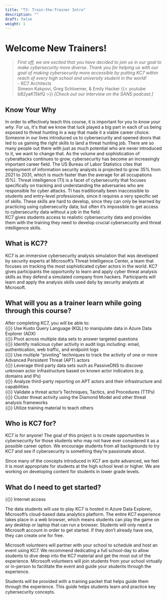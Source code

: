 ```yaml
---
title: "T3: Train-the-Trainer Intro"
description: ""
draft: false
weight: 1
---
```

# Welcome New Trainers!   
 
>*First off, we are excited that you have decided to join us in our goal to make cybersecurity more diverse. Thank you for helping us with our goal of making cybersecurity more accessible by putting KC7 within reach of every high school and university student in the world!*           
            - KC7 Architects         
            Simeon Kakpovi, Greg Schloemer, & Emily Hacker
{{< youtube b82yaK15kfQ >}}
*[Check out our interview on the SANS podcast.]*
## Know Your Why

In order to effectively teach this course, it is important for you to *know your why*. For us, it's that we know that luck played a big part in each of us being exposed to threat hunting in a way that made it a viable career choice. Someone in our lives introduced us to cybersecurity and opened doors that led to us gaining the right skills to land a threat hunting job. There are so many people out there with just as much potential who are never introduced to it, we want to change that.
As the volume and sophistication of cyberattacks continues to grow, cybersecurity has become an increasingly important career field. The US Bureau of Labor Statistics cites that employment of information security analysts is projected to grow 35% from 2021 to 2031, which is much faster than the average for all occupations (5%). 
Threat intelligence (TI) is a facet of cybersecurity that focuses specifically on tracking and understanding the adversaries who are responsible for cyber attacks. TI has traditionally been inaccessible to students and entry-level professionals, since it requires a very specific set of skills. These skills are hard to develop, since they can only be learned by practicing using cybersecurity data; but often it’s impossible to get access to cybersecurity data without a job in the field.  
KC7 gives students access to realistic cybersecurity data and provides them with the training they need to develop crucial cybersecurity and threat intelligence skills.  

## What is KC7?
KC7 is an immersive cybersecurity analysis simulation that was developed by security experts at Microsoft’s Threat Intelligence Center, a team that focuses on tracking the most sophisticated cyber actors in the world. KC7 gives participants the opportunity to learn and apply cyber threat analysis skills as they defend a simulated company from hackers. Participants will learn and apply the analysis skills used daily by security analysts at Microsoft. 

## What will you as a trainer learn while going through this course? 
After completing KC7, you will be able to:    
{{<icon name="ok" size="large">}} Use Kusto Query Language (KQL) to manipulate data in Azure Data Explorer (ADX)    
{{<icon name="ok" size="large">}} Pivot across multiple data sets to answer targeted questions     
{{<icon name="ok" size="large">}} Identify malicious cyber activity in audit logs including: email, authentication, web traffic, and endpoint logs     
{{<icon name="ok" size="large">}} Use multiple “pivoting” techniques to track the activity of one or more Advanced Persistent Threat (APT) actors     
{{<icon name="ok" size="large">}} Leverage third party data sets such as PassiveDNS to discover unknown actor infrastructure based on known actor indicators (e.g. domains and IPs)     
{{<icon name="ok" size="large">}} Analyze third-party reporting on APT actors and their infrastructure and capabilities     
{{<icon name="ok" size="large">}} Validate a threat actor’s Techniques, Tactics, and Procedures (TTPs)     
{{<icon name="ok" size="large">}} Cluster threat activity using the Diamond Model and other threat analysis frameworks    
{{<icon name="ok" size="large">}} Utilize training material to teach others    

## Who is KC7 for? 
KC7 is for anyone! The goal of this project is to create opportunities in cybersecurity for those students who may not have ever considered it as a possible career option. We encourage students from all backgrounds to try KC7 and see if cybersecurity is something they’re passionate about. 

Since many of the concepts introduced in KC7 are quite advanced, we feel it is most appropriate for students at the high school level or higher. We are working on developing content for students in lower grade levels.  

## What do I need to get started? 
{{<icon name="ok" size="large">}} Internet access    

The data students will use to play KC7 is hosted in Azure Data Explorer, Microsoft’s cloud-based data analytics platform. The entire KC7 experience takes place in a web browser, which means students can play the game on any desktop or laptop that can run a browser. Students will only need a Microsoft account in order to get started. If they don’t already have one, they can create one for free.      

Microsoft volunteers will partner with your school to schedule and host an event using KC7. We recommend dedicating a full school-day to allow students to dive deep into the KC7 material and get the most out of the experience. Microsoft volunteers will join students from your school virtually or in-person to facilitate the event and guide your students through the experience.      

Students will be provided with a training packet that helps guide them through the experience. This guide helps students learn and practice key cybersecurity concepts. 

